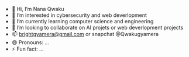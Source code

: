 - 👋 Hi, I’m Nana Qwaku
- 👀 I’m interested in cybersecurity and web deverlopment
- 🌱 I’m currently learning computer science and engineering
- 💞️ I’m looking to collaborate on AI projets or web deverlopment projects
- 📫 brightgyamera@gmail.com or snapchat @Qwakugyamera
- 😄 Pronouns: ...
- ⚡ Fun fact: ...

<!---
Qwaku1234/Qwaku1234 is a ✨ special ✨ repository because its `README.md` (this file) appears on your GitHub profile.
You can click the Preview link to take a look at your changes.
--->
